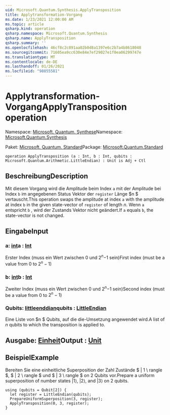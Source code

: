 ```yaml
---
uid: Microsoft.Quantum.Synthesis.ApplyTransposition
title: Applytransformation-Vorgang
ms.date: 1/23/2021 12:00:00 AM
ms.topic: article
qsharp.kind: operation
qsharp.namespace: Microsoft.Quantum.Synthesis
qsharp.name: ApplyTransposition
qsharp.summary: ''
ms.openlocfilehash: 46cf8c2c891aa02b0d8a1397e6c2b7a4b8618048
ms.sourcegitcommit: 71605ea9cc630e84e7ef29027e1f0ea06299747e
ms.translationtype: MT
ms.contentlocale: de-DE
ms.lasthandoff: 01/26/2021
ms.locfileid: "98855581"
---
```

# <a name="applytransposition-operation"></a><span data-ttu-id="f4d41-102">Applytransformation-Vorgang</span><span class="sxs-lookup"><span data-stu-id="f4d41-102">ApplyTransposition operation</span></span>

<span data-ttu-id="f4d41-103">Namespace: [Microsoft. Quantum. Synthese](xref:Microsoft.Quantum.Synthesis)</span><span class="sxs-lookup"><span data-stu-id="f4d41-103">Namespace: [Microsoft.Quantum.Synthesis](xref:Microsoft.Quantum.Synthesis)</span></span>

<span data-ttu-id="f4d41-104">Paket: [Microsoft. Quantum. Standard](https://nuget.org/packages/Microsoft.Quantum.Standard)</span><span class="sxs-lookup"><span data-stu-id="f4d41-104">Package: [Microsoft.Quantum.Standard](https://nuget.org/packages/Microsoft.Quantum.Standard)</span></span>




```qsharp
operation ApplyTransposition (a : Int, b : Int, qubits : Microsoft.Quantum.Arithmetic.LittleEndian) : Unit is Adj + Ctl
```


## <a name="description"></a><span data-ttu-id="f4d41-105">Beschreibung</span><span class="sxs-lookup"><span data-stu-id="f4d41-105">Description</span></span>

<span data-ttu-id="f4d41-106">Mit diesem Vorgang wird die Amplitude beim Index `a` mit der Amplitude bei Index `b` im angegebenen Status Vektor der `register` Länge $n $ vertauscht.</span><span class="sxs-lookup"><span data-stu-id="f4d41-106">This operation swaps the amplitude at index `a` with the amplitude at index `b` in the given state-vector of `register` of length $n$.</span></span>  <span data-ttu-id="f4d41-107">Wenn `a` entspricht `b` , wird der Zustands Vektor nicht geändert.</span><span class="sxs-lookup"><span data-stu-id="f4d41-107">If `a` equals `b`, the state-vector is not changed.</span></span>

## <a name="input"></a><span data-ttu-id="f4d41-108">Eingabe</span><span class="sxs-lookup"><span data-stu-id="f4d41-108">Input</span></span>

### <a name="a--int"></a><span data-ttu-id="f4d41-109">a: [int](xref:microsoft.quantum.lang-ref.int)</span><span class="sxs-lookup"><span data-stu-id="f4d41-109">a : [Int](xref:microsoft.quantum.lang-ref.int)</span></span>

<span data-ttu-id="f4d41-110">Erster Index (muss ein Wert zwischen 0 und $2 ^ n-$1 sein)</span><span class="sxs-lookup"><span data-stu-id="f4d41-110">First index (must be a value from 0 to $2^n - 1$)</span></span>


### <a name="b--int"></a><span data-ttu-id="f4d41-111">b: [int](xref:microsoft.quantum.lang-ref.int)</span><span class="sxs-lookup"><span data-stu-id="f4d41-111">b : [Int](xref:microsoft.quantum.lang-ref.int)</span></span>

<span data-ttu-id="f4d41-112">Zweiter Index (muss ein Wert zwischen 0 und $2 ^ n-$1 sein)</span><span class="sxs-lookup"><span data-stu-id="f4d41-112">Second index (must be a value from 0 to $2^n - 1$)</span></span>


### <a name="qubits--littleendian"></a><span data-ttu-id="f4d41-113">Qubits: [littleenddian](xref:Microsoft.Quantum.Arithmetic.LittleEndian)</span><span class="sxs-lookup"><span data-stu-id="f4d41-113">qubits : [LittleEndian](xref:Microsoft.Quantum.Arithmetic.LittleEndian)</span></span>

<span data-ttu-id="f4d41-114">Eine Liste von $n $ Qubits, auf die die-Umsetzung angewendet wird.</span><span class="sxs-lookup"><span data-stu-id="f4d41-114">A list of $n$ qubits to which the transposition is applied to.</span></span>



## <a name="output--unit"></a><span data-ttu-id="f4d41-115">Ausgabe: [Einheit](xref:microsoft.quantum.lang-ref.unit)</span><span class="sxs-lookup"><span data-stu-id="f4d41-115">Output : [Unit](xref:microsoft.quantum.lang-ref.unit)</span></span>



## <a name="example"></a><span data-ttu-id="f4d41-116">Beispiel</span><span class="sxs-lookup"><span data-stu-id="f4d41-116">Example</span></span>

<span data-ttu-id="f4d41-117">Bereiten Sie eine einheitliche Superposition der Zahl Zustände $ | 1 \ rangle $, $ | 2 \ rangle $ und $ | 3 \ rangle $ on 2 Qubits vor.</span><span class="sxs-lookup"><span data-stu-id="f4d41-117">Prepare a uniform superposition of number states $|1\rangle$, $|2\rangle$, and $|3\rangle$ on 2 qubits.</span></span>

```qsharp
using (qubits = Qubit[2]) {
  let register = LittleEndian(qubits);
  PrepareUniformSuperposition(3, register);
  ApplyTransposition(0, 3, register);
}
```